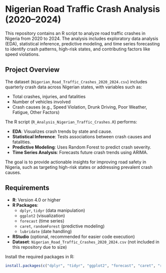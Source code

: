 # Nigerian Road Traffic Crash Analysis (2020–2024)

This repository contains an R script to analyze road traffic crashes in Nigeria from 2020 to 2024. The analysis includes exploratory data analysis (EDA), statistical inference, predictive modeling, and time series forecasting to identify crash patterns, high-risk states, and contributing factors like speed violations.

## Project Overview

The dataset (`Nigerian_Road_Traffic_Crashes_2020_2024.csv`) includes quarterly crash data across Nigerian states, with variables such as:
- Total crashes, injuries, and fatalities
- Number of vehicles involved
- Crash causes (e.g., Speed Violation, Drunk Driving, Poor Weather, Fatigue, Other Factors)

The R script (`R_Analysis_Nigerian_Traffic_Crashes.R`) performs:
- **EDA**: Visualizes crash trends by state and cause.
- **Statistical Inference**: Tests associations between crash causes and fatalities.
- **Predictive Modeling**: Uses Random Forest to predict crash severity.
- **Time Series Analysis**: Forecasts future crash trends using ARIMA.

The goal is to provide actionable insights for improving road safety in Nigeria, such as targeting high-risk states or addressing prevalent crash causes.

## Requirements

- **R**: Version 4.0 or higher
- **R Packages**:
  - `dplyr`, `tidyr` (data manipulation)
  - `ggplot2` (visualization)
  - `forecast` (time series)
  - `caret`, `randomForest` (predictive modeling)
  - `lubridate` (date handling)
- **RStudio** (optional, recommended for easier code execution)
- **Dataset**: `Nigerian_Road_Traffic_Crashes_2020_2024.csv` (not included in this repository due to size)

Install the required packages in R:
```R
install.packages(c("dplyr", "tidyr", "ggplot2", "forecast", "caret", "randomForest", "lubridate"))
